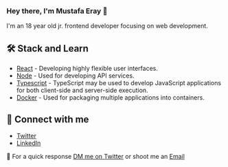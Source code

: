 ### Hey there, I'm Mustafa Eray 👋


I'm an 18 year old jr. frontend developer focusing on web development.


## 🛠 Stack and Learn
- [React](https://reactjs.org/) - Developing highly flexible user interfaces.
- [Node](https://nodejs.org/en/) - Used for developing API services.
- [Typescript](https://www.typescriptlang.org/) - TypeScript may be used to develop JavaScript applications for both client-side and server-side execution.
- [Docker](https://www.docker.com/) - Used for packaging multiple applications into containers.


## 🤝 Connect with me
- [Twitter](https://twitter.com/eraykeskinmac)
- [LinkedIn](https://www.linkedin.com/in/eraykeskinmac/)


🐤 For a quick response <a href="https://twitter.com/eraykeskinmac">DM me on Twitter</a> or shoot me an <a href="mailto:eraykeskinmac@gmail.com">Email</a>


